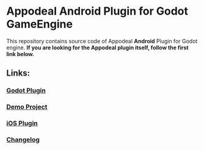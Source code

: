 # Appodeal Android Plugin for Godot GameEngine

This repository contains source code of Appodeal **Android** Plugin for Godot engine.
**If you are looking for the Appodeal plugin itself, follow the first link below.**

## Links:

### [Godot Plugin](https://github.com/DmitriiFeshchenko/godot-appodeal-editor-plugin)

### [Demo Project](https://github.com/DmitriiFeshchenko/godot-appodeal-demo-project)

### [iOS Plugin](https://github.com/DmitriiFeshchenko/godot-appodeal-ios-plugin)

### [Changelog](CHANGELOG.md)
